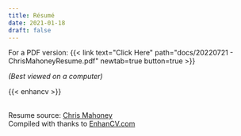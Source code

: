 ```yaml
---
title: Résumé
date: 2021-01-18
draft: false
---
```


For a PDF version: {{< link text="Click Here" path="docs/20220721 - ChrisMahoneyResume.pdf" newtab=true button=true >}}

*(Best viewed on a computer)*

<!--
Steps to achieve:
1. Extract raw HTML from: https://app.enhancv.com/share/e2370d80?utm_medium=growth&utm_campaign=share-resume&utm_source=dynamic.
2. Ensure that the exported HTML also includes:
   1. The `css` file
   2. The `app.b8a6a7f97e8c590b5422.css` file (available [here](https://app.enhancv.com/app.b8a6a7f97e8c590b5422.css)).
3. Also extract the font file `813afd05e2e4cbbbe14c1eb0a0566404.woff` (available [here](https://app.enhancv.com/813afd05e2e4cbbbe14c1eb0a0566404.woff)).
4. Save the files to:
   1. The `Enhancv Platform.html` file to: `/static/partials/enhancv.html`
   2. The `css` file to: `/static/css/ecv.css`
   3. The `app.b8a6a7f97e8c590b5422.css` file to: `/static/css/enhancv.css`
   4. The `813afd05e2e4cbbbe14c1eb0a0566404.woff` file to: `/static/css/fontawesomeenhancv.woff`
6. Modify the `/partials/enhancv.html` to:
   1. Remove all `<script>` tags
   2. Remove the `<div>` tag that has: `<div class="initial-loading-container hide">`
   3. For the `<ul>` tag that has: `<ul class="Grid Grid--spaceBetween share-page-navigation">`:
      1. Within each part, change the `<a>` tag from whatever it currently is to: `<a>.</a>`.
   4. Change the link to the CSS file:
      1. From: `<link href="/app.b8a6a7f97e8c590b5422.css" rel="stylesheet">`
      2. To: `<link href="/css/enhancv.css" rel="stylesheet">`
7. Modify the `css/enhancv.css` file to:
   1. Change the link to the WOFF file:
      1. From: `src: url(/813afd05e2e4cbbbe14c1eb0a0566404.woff) format("woff");`
      2. To: `src: url(/css/fontawsomeenhancv.woff) format("woff");`
8. Set up a shortcode in: `/shortcodes/enhancv.html`
9. Tweak the shortcode and set the in-line `<style>` to fit. Reference techniques from: https://stackoverflow.com/questions/5581034/is-there-are-way-to-make-a-child-divs-width-wider-than-the-parent-div-using-css4
-->

{{< enhancv >}}

<br>Resume source: [Chris Mahoney](https://app.enhancv.com/share/e2370d80)
<br>Compiled with thanks to [EnhanCV.com](https://enhancv.com/)